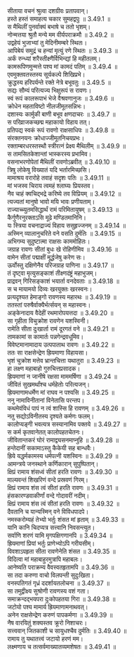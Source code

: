 

  
सीताया वचनं श्रुत्वा दशग्रीवः प्रतापवान्।  
हस्ते हस्तं समाहत्य चकार सुमहद्वपुः ॥ 3.49.1 ॥   
स मैथिलीं पुनर्वाक्यं बभाषे च ततो भृशम्।  
नोन्मत्तया श्रुतौ मन्ये मम वीर्यपराक्रमौ ॥ 3.49.2 ॥   
उद्वहेयं भुजाभ्यां तु मेदिनीमम्बरे स्थितः।  
आपिबेयं समुद्रं च हन्यां मृत्युं रणे स्थितः ॥ 3.49.3 ॥   
अर्कं रुन्ध्यां शरैस्तीक्ष्णैर्विभिन्द्यां हि महीतलम्।  
कामरूपिणमुन्मत्ते पश्य मां कामदं पतिम् ॥ 3.49.4 ॥   
एवमुक्तवतस्तस्य सूर्यकल्पे शिखिप्रभे।  
क्रुद्धस्य हरिपर्यन्ते रक्ते नेत्रे बभूवतुः ॥ 3.49.5 ॥   
सद्यः सौम्यं परित्यज्य भिक्षुरूपं स रावणः।  
स्वं रूपं कालरूपाभं भेजे वैश्रवणानुजः ॥ 3.49.6 ॥   
क्रोधेन महताविष्टो नीलजीमूतसन्निभः।  
दशास्यः कार्मुकी बाणी बभूव क्षणदाचरः ॥ 3.49.7 ॥   
स परिव्राजकच्छद्म महाकायो विहाय तत्।  
प्रतिपद्य स्वकं रूपं रावणो राक्षसाधिपः ॥ 3.49.8 ॥   
संरक्तनयनः क्रोधाज्जीमूतनिचयप्रभः।  
रक्ताम्बरधरस्तस्थौ स्त्रीरत्नं प्रेक्ष्य मैथिलीम् ॥ 3.49.9 ॥   
स तामसितकेशान्तां भास्करस्य प्रभामिव।  
वसनाभरणोपेतां मैथिलीं रावणोऽब्रवीत् ॥ 3.49.10 ॥   
त्रिषु लोकेषु विख्यातं यदि भर्तारमिच्छसि।  
मामाश्रय वरारोहे तवाहं सदृशः पतिः ॥ 3.49.11 ॥   
मां भजस्व चिराय त्वमहं श्लाघ्यः प्रियस्तव।  
नैव चाहं क्वचिद्भद्रे करिष्ये तव विप्रियम् ॥ 3.49.12 ॥   
त्यज्यतां मानुषो भावो मयि भावः प्रणीयताम्।  
राज्याच्च्युतमसिद्धार्थं रामं परिमितायुषम् ॥ 3.49.13 ॥   
कैर्गुणैरनुरक्ताऽसि मूढे मण्डितमानिनि।  
यः स्त्रिया वचनाद्राज्यं विहाय ससुहृज्जनम् ॥ 3.49.14 ॥   
अस्मिन् व्यालानुचरिते वने वसति दुर्मतिः ॥ 3.49.15 ॥   
अभिगम्य सुदुष्टात्मा राक्षसः काममोहितः।  
जग्राह रावणः सीतां बुधः खे रोहिणीमिव ॥ 3.49.16 ॥   
वामेन सीतां पद्माक्षीं मूर्द्धजेषु करेण सः।  
ऊर्वोस्तु दक्षिणेनैव परिजग्राह पाणिना ॥ 3.49.17 ॥   
तं दृष्ट्वा मृत्युसङ्काशं तीक्ष्णदंष्ट्रं महाभुजम्।  
प्राद्रवन् गिरिसङ्काशं भयार्ता वनदेवताः ॥ 3.49.18 ॥   
स च मायामयो दिव्यः खरयुक्तः खरस्वनः।  
प्रत्यदृश्यत हेमाङ्गो रावणस्य महारथः ॥ 3.49.19 ॥   
ततस्तां परुषैर्वाक्यैर्भर्त्सयन् स महास्वनः।  
अङ्केनादाय वैदेहीं रथमारोपयत्तदा ॥ 3.49.20 ॥   
सा गृहीता विचुक्रोश रावणेन यशस्विनी।  
रामेति सीता दुःखार्ता रामं दूरगतं वने ॥ 3.49.21 ॥   
तामकामां स कामार्तः पन्नगेन्द्रवधूमिव।  
विवेष्टमानामादाय उत्पपाताथ रावणः ॥ 3.49.22 ॥   
ततः सा राक्षसेन्द्रेण ह्रियमाणा विहायसा।  
भृशं चुक्रोश मत्तेव भ्रान्तचित्ता यथातुरा ॥ 3.49.23 ॥   
हा लक्ष्ण महाबाहो गुरुचित्तप्रसादक।  
ह्रियमाणां न जानीषे रक्षसा माममर्षिणा ॥ 3.49.24 ॥   
जीवितं सुखमर्थांश्च धर्महेतोः परित्यजन्।  
ह्रियमाणामधर्मेण मां राघव न पश्यसि ॥ 3.49.25 ॥   
ननु नामाविनीतानां विनेतासि परन्तप।  
कथमेवंविधं पापं न त्वं शास्सि हि रावणम् ॥ 3.49.26 ॥   
नतु सद्योऽविनीतस्य दृश्यते कर्मणः फलम्।  
कालोप्यङ्गी भवत्यत्र सस्यानामिव पक्तये ॥ 3.49.27 ॥   
स कर्म कृतवानेतत् कालोपहतचेतनः।  
जीवितान्तकरं घोरं रामाद्व्यसनमाप्नुहि ॥ 3.49.28 ॥   
हन्तेदानीं सकामाऽस्तु कैकेयी सह बान्धवैः।  
ह्रिये यद्धर्मकामस्य धर्मपत्नी यशस्विनः ॥ 3.49.29 ॥   
आमन्त्रये जनस्थाने कर्णिकारान् सुपुष्पितान्।  
क्षिप्रं रामाय शंसध्वं सीतां हरति रावणः ॥ 3.49.30 ॥   
माल्यवन्तं शिखरिणं वन्दे प्रस्रवणं गिरम्।  
क्षिप्रं रामाय शंस त्वं सीतां हरति रावणः ॥ 3.49.31 ॥   
हंसकारण्डवाकीर्णां वन्दे गोदावरीं नदीम्।  
क्षिप्रं रामाय शंस त्वं सीतां हरति रावणः ॥ 3.49.32 ॥   
दैवतानि च यान्यस्मिन् वने विविधपादपे।  
नमस्करोम्यहं तेभ्यो भर्तुः शंसत मां हृताम् ॥ 3.49.33 ॥   
यानि कानि चिदप्यत्र सत्त्वानि निवसन्त्युत।  
सर्वाणि शरणं यामि मृगपक्षिगणानपि ॥ 3.49.34 ॥   
ह्रियमाणां प्रियां भर्तुः प्राणेभ्योऽपि गरीयसीम्।  
विवशाऽपहृता सीता रावणेनेति शंसत ॥ 3.49.35 ॥   
विदित्वा मां महाबाहुरमुत्रापि महाबलः।  
आनेष्यति पराक्रम्य वैवस्वतहृतामपि ॥ 3.49.36 ॥   
सा तदा करुणा वाचो विलपन्ती सुदुःखिता।  
वनस्पतिगतं गृध्रं ददर्शायतलोचना ॥ 3.49.37 ॥   
सा तमुद्वीक्ष्य सुश्रोणी रावणस्य वशं गता।  
समाक्रन्दद्भयपरा दुःकोपहतया गिरा ॥ 3.49.38 ॥   
जटोयो पश्य मामार्य ह्रियमाणामनाथवत्।  
अनेन राक्षसेन्द्रेण करुणं पापकर्मणा ॥ 3.49.39 ॥   
नैष वारयितुं शक्यस्तव क्रूरो निशाचरः।  
सत्त्ववान् जितकाशी च सायुधश्चैव दुर्मतिः ॥ 3.49.40 ॥   
रामाय तु यथातत्त्वं जटायो हरणं मम।  
लक्ष्मणाय च तत्सर्वमाख्यातव्यमशेषतः ॥ 3.49.41 ॥   
